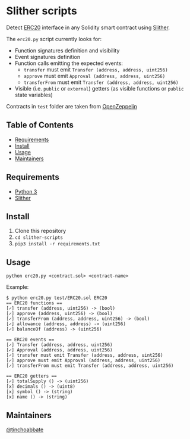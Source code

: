 # Slither scripts

Detect [ERC20](https://github.com/ethereum/EIPs/blob/master/EIPS/eip-20.md) interface in any Solidity smart contract using [Slither](https://github.com/trailofbits/slither).

The `erc20.py` script currently looks for:
- Function signatures definition and visibility
- Event signatures definition
- Function calls emitting the expected events:
    - `transfer` must emit `Transfer (address, address, uint256)`
    - `approve` must emit `Approval (address, address, uint256)`
    - `transferFrom` must emit `Transfer (address, address, uint256)`
- Visible (i.e. `public` or `external`) getters (as visible functions or `public` state variables)

Contracts in `test` folder are taken from [OpenZeppelin](https://github.com/OpenZeppelin/openzeppelin-solidity)

## Table of Contents
- [Requirements](#requirements)
- [Install](#install)
- [Usage](#usage)
- [Maintainers](#maintainers)

## Requirements
- [Python 3](https://www.python.org/downloads/)
- [Slither](https://github.com/trailofbits/slither)

## Install
1. Clone this repository
2. `cd slither-scripts`
3. `pip3 install -r requirements.txt`

## Usage
`python erc20.py <contract.sol> <contract-name>`

Example:
~~~
$ python erc20.py test/ERC20.sol ERC20
== ERC20 functions ==
[✓] transfer (address, uint256) -> (bool)
[✓] approve (address, uint256) -> (bool)
[✓] transferFrom (address, address, uint256) -> (bool)
[✓] allowance (address, address) -> (uint256)
[✓] balanceOf (address) -> (uint256)

== ERC20 events ==
[✓] Transfer (address, address, uint256)
[✓] Approval (address, address, uint256)
[✓] transfer must emit Transfer (address, address, uint256)
[✓] approve must emit Approval (address, address, uint256)
[✓] transferFrom must emit Transfer (address, address, uint256)

== ERC20 getters ==
[✓] totalSupply () -> (uint256)
[x] decimals () -> (uint8)
[x] symbol () -> (string)
[x] name () -> (string)
~~~

## Maintainers
[@tinchoabbate](https://github.com/tinchoabbate)
